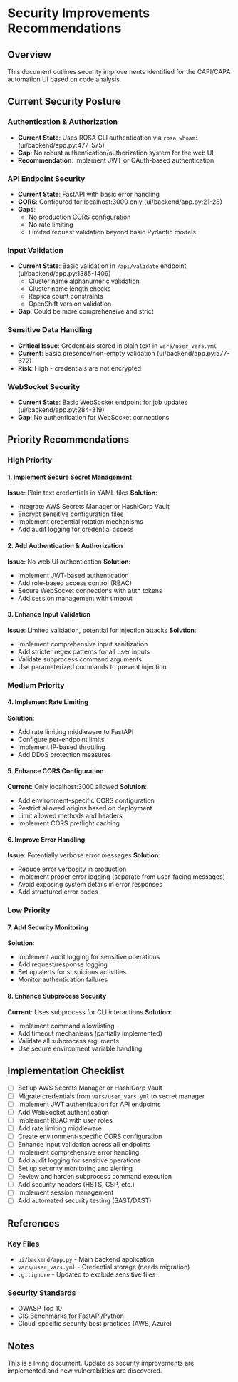 # Security Improvements Recommendations

## Overview
This document outlines security improvements identified for the CAPI/CAPA automation UI based on code analysis.

## Current Security Posture

### Authentication & Authorization
- **Current State**: Uses ROSA CLI authentication via `rosa whoami` (ui/backend/app.py:477-575)
- **Gap**: No robust authentication/authorization system for the web UI
- **Recommendation**: Implement JWT or OAuth-based authentication

### API Endpoint Security
- **Current State**: FastAPI with basic error handling
- **CORS**: Configured for localhost:3000 only (ui/backend/app.py:21-28)
- **Gaps**:
  - No production CORS configuration
  - No rate limiting
  - Limited request validation beyond basic Pydantic models

### Input Validation
- **Current State**: Basic validation in `/api/validate` endpoint (ui/backend/app.py:1385-1409)
  - Cluster name alphanumeric validation
  - Cluster name length checks
  - Replica count constraints
  - OpenShift version validation
- **Gap**: Could be more comprehensive and strict

### Sensitive Data Handling
- **Critical Issue**: Credentials stored in plain text in `vars/user_vars.yml`
- **Current**: Basic presence/non-empty validation (ui/backend/app.py:577-672)
- **Risk**: High - credentials are not encrypted

### WebSocket Security
- **Current State**: Basic WebSocket endpoint for job updates (ui/backend/app.py:284-319)
- **Gap**: No authentication for WebSocket connections

## Priority Recommendations

### High Priority

#### 1. Implement Secure Secret Management
**Issue**: Plain text credentials in YAML files
**Solution**:
- Integrate AWS Secrets Manager or HashiCorp Vault
- Encrypt sensitive configuration files
- Implement credential rotation mechanisms
- Add audit logging for credential access

#### 2. Add Authentication & Authorization
**Issue**: No web UI authentication
**Solution**:
- Implement JWT-based authentication
- Add role-based access control (RBAC)
- Secure WebSocket connections with auth tokens
- Add session management with timeout

#### 3. Enhance Input Validation
**Issue**: Limited validation, potential for injection attacks
**Solution**:
- Implement comprehensive input sanitization
- Add stricter regex patterns for all user inputs
- Validate subprocess command arguments
- Use parameterized commands to prevent injection

### Medium Priority

#### 4. Implement Rate Limiting
**Solution**:
- Add rate limiting middleware to FastAPI
- Configure per-endpoint limits
- Implement IP-based throttling
- Add DDoS protection measures

#### 5. Enhance CORS Configuration
**Current**: Only localhost:3000 allowed
**Solution**:
- Add environment-specific CORS configuration
- Restrict allowed origins based on deployment
- Limit allowed methods and headers
- Implement CORS preflight caching

#### 6. Improve Error Handling
**Issue**: Potentially verbose error messages
**Solution**:
- Reduce error verbosity in production
- Implement proper error logging (separate from user-facing messages)
- Avoid exposing system details in error responses
- Add structured error codes

### Low Priority

#### 7. Add Security Monitoring
**Solution**:
- Implement audit logging for sensitive operations
- Add request/response logging
- Set up alerts for suspicious activities
- Monitor authentication failures

#### 8. Enhance Subprocess Security
**Current**: Uses subprocess for CLI interactions
**Solution**:
- Implement command allowlisting
- Add timeout mechanisms (partially implemented)
- Validate all subprocess arguments
- Use secure environment variable handling

## Implementation Checklist

- [ ] Set up AWS Secrets Manager or HashiCorp Vault
- [ ] Migrate credentials from `vars/user_vars.yml` to secret manager
- [ ] Implement JWT authentication for API endpoints
- [ ] Add WebSocket authentication
- [ ] Implement RBAC with user roles
- [ ] Add rate limiting middleware
- [ ] Create environment-specific CORS configuration
- [ ] Enhance input validation across all endpoints
- [ ] Implement comprehensive error handling
- [ ] Add audit logging for sensitive operations
- [ ] Set up security monitoring and alerting
- [ ] Review and harden subprocess command execution
- [ ] Add security headers (HSTS, CSP, etc.)
- [ ] Implement session management
- [ ] Add automated security testing (SAST/DAST)

## References

### Key Files
- `ui/backend/app.py` - Main backend application
- `vars/user_vars.yml` - Credential storage (needs migration)
- `.gitignore` - Updated to exclude sensitive files

### Security Standards
- OWASP Top 10
- CIS Benchmarks for FastAPI/Python
- Cloud-specific security best practices (AWS, Azure)

## Notes

This is a living document. Update as security improvements are implemented and new vulnerabilities are discovered.
